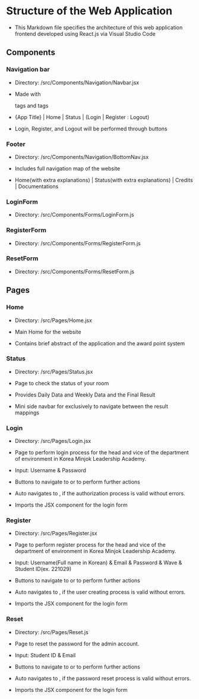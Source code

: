 # Structure of the Web Application

- This Markdown file specifies the architecture of this web application frontend developed using React.js via Visual Studio Code

## Components

### Navigation bar

- Directory: /src/Components/Navigation/Navbar.jsx

- Made with <nav></nav> tags and <NavLink></NavLink> tags
- {App Title} | Home | Status | (Login | Register : Logout)
- Login, Register, and Logout will be performed through buttons

### Footer

- Directory: /src/Components/Navigation/BottomNav.jsx

- Includes full navigation map of the website
- Home(with extra explanations) | Status(with extra explanations) | Credits | Documentations

### LoginForm

- Directory: /src/Components/Forms/LoginForm.js

### RegisterForm

- Directory: /src/Components/Forms/RegisterForm.js

### ResetForm

- Directory: /src/Components/Forms/ResetForm.js

## Pages

### Home

- Directory: /src/Pages/Home.jsx

- Main Home for the website
- Contains brief abstract of the application and the award point system

### Status

- Directory: /src/Pages/Status.jsx

- Page to check the status of your room
- Provides Daily Data and Weekly Data and the Final Result
- Mini side navbar for <Status /> exclusively to navigate between the result mappings

### Login

- Directory: /src/Pages/Login.jsx

- Page to perform login process for the head and vice of the department of environment in Korea Minjok Leadership Academy.
- Input: Username & Password
- Buttons to navigate to <Register /> or <Reset /> to perform further actions
- Auto navigates to <Home />, if the authorization process is valid without errors.
- Imports the <LoginForm /> JSX component for the login form

### Register

- Directory: /src/Pages/Register.jsx

- Page to perform register process for the head and vice of the department of environment in Korea Minjok Leadership Academy.
- Input: Username(Full name in Korean) & Email & Password & Wave & Student ID(ex. 221029)
- Buttons to navigate to <Login /> or <Reset /> to perform further actions
- Auto navigates to <Login />, if the user creating process is valid without errors.
- Imports the <RegisterForm /> JSX component for the login form

### Reset

- Directory: /src/Pages/Reset.js

- Page to reset the password for the admin account.
- Input: Student ID & Email
- Buttons to navigate to <Login /> or <Register /> to perform further actions
- Auto navigates to <Login />, if the password reset process is valid without errors.
- Imports the <ResetForm /> JSX component for the login form
